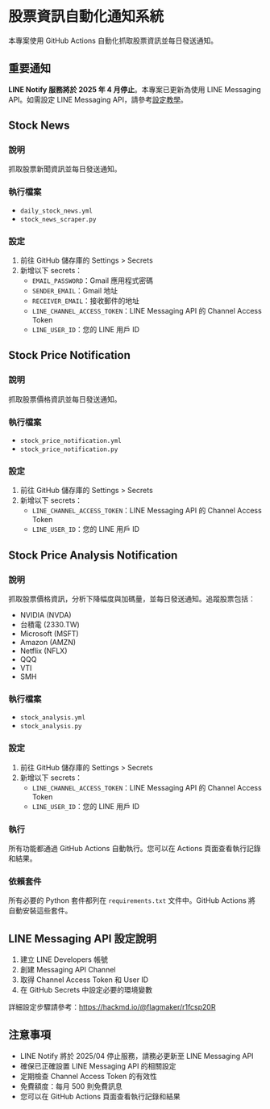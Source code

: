 # 股票資訊自動化通知系統

本專案使用 GitHub Actions 自動化抓取股票資訊並每日發送通知。

## 重要通知

**LINE Notify 服務將於 2025 年 4 月停止**。本專案已更新為使用 LINE Messaging API。如需設定 LINE Messaging API，請參考[設定教學](https://hackmd.io/@flagmaker/r1fcsp20R)。

## Stock News

### 說明

抓取股票新聞資訊並每日發送通知。

### 執行檔案

- `daily_stock_news.yml`
- `stock_news_scraper.py`

### 設定

1. 前往 GitHub 儲存庫的 Settings > Secrets
2. 新增以下 secrets：
   - `EMAIL_PASSWORD`：Gmail 應用程式密碼
   - `SENDER_EMAIL`：Gmail 地址
   - `RECEIVER_EMAIL`：接收郵件的地址
   - `LINE_CHANNEL_ACCESS_TOKEN`：LINE Messaging API 的 Channel Access Token
   - `LINE_USER_ID`：您的 LINE 用戶 ID

## Stock Price Notification

### 說明

抓取股票價格資訊並每日發送通知。

### 執行檔案

- `stock_price_notification.yml`
- `stock_price_notification.py`

### 設定

1. 前往 GitHub 儲存庫的 Settings > Secrets
2. 新增以下 secrets：
   - `LINE_CHANNEL_ACCESS_TOKEN`：LINE Messaging API 的 Channel Access Token
   - `LINE_USER_ID`：您的 LINE 用戶 ID

## Stock Price Analysis Notification

### 說明

抓取股票價格資訊，分析下降幅度與加碼量，並每日發送通知。追蹤股票包括：

- NVIDIA (NVDA)
- 台積電 (2330.TW)
- Microsoft (MSFT)
- Amazon (AMZN)
- Netflix (NFLX)
- QQQ
- VTI
- SMH

### 執行檔案

- `stock_analysis.yml`
- `stock_analysis.py`

### 設定

1. 前往 GitHub 儲存庫的 Settings > Secrets
2. 新增以下 secrets：
   - `LINE_CHANNEL_ACCESS_TOKEN`：LINE Messaging API 的 Channel Access Token
   - `LINE_USER_ID`：您的 LINE 用戶 ID

### 執行

所有功能都通過 GitHub Actions 自動執行。您可以在 Actions 頁面查看執行記錄和結果。

### 依賴套件

所有必要的 Python 套件都列在 `requirements.txt` 文件中。GitHub Actions 將自動安裝這些套件。

## LINE Messaging API 設定說明

1. 建立 LINE Developers 帳號
2. 創建 Messaging API Channel
3. 取得 Channel Access Token 和 User ID
4. 在 GitHub Secrets 中設定必要的環境變數

詳細設定步驟請參考：https://hackmd.io/@flagmaker/r1fcsp20R

## 注意事項

- LINE Notify 將於 2025/04 停止服務，請務必更新至 LINE Messaging API
- 確保已正確設置 LINE Messaging API 的相關設定
- 定期檢查 Channel Access Token 的有效性
- 免費額度：每月 500 則免費訊息
- 您可以在 GitHub Actions 頁面查看執行記錄和結果
